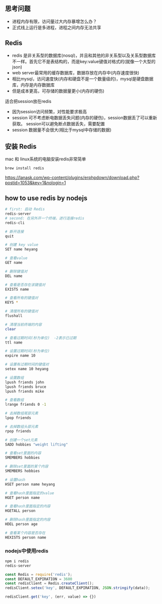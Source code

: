 ## 思考问题
* 进程内存有限，访问量过大内存暴增怎么办？
* 正式线上运行是多进程，进程之间内存无法共享

## Redis
* redis 是非关系型的数据库(nosql)，并且和其他的非关系型以及关系型数据库不一样。首先它不是表结构的，而是key:value键值对格式的(就像一个大型的json)
* web server最常用的缓存数据库，数据存放在内存中(内存速度很快)
* 相比mysql，访问速度快(内存和硬盘不是一个数量级的)，mysql是硬盘数据库，内存是内存数据库
* 但是成本更高，可存储的数据量更小(内存的硬伤)


适合把session放在redis
* 因为session访问频繁，对性能要求极高
* session 可不考虑断电数据丢失问题(内存的硬伤)，session数据丢了可以重新获取。 session可以避免断点数据丢失，需要配置
* session 数据量不会很大(相比于mysql中存储的数据)


## 安装 Redis
mac 和 linux系统的电脑安装redis非常简单
```bash
brew install redis  
```

https://lanask.com/wp-content/plugins/erphpdown/download.php?postid=1053&key=1&nologin=1

## how to use redis by nodejs

```bash
# first: 启动 Redis
redis-server  
# second: 在另外开一个终端，进行连接redis
redis-cli

# 断开连接 
quit

# 创建 key value 
SET name heyang

# 查看value
GET name 

# 删除键值对
DEL name

# 查看是否存在该键值对
EXISTS name

# 查看所有的键值对
KEYS * 

# 清理所有的键值对 
flushall

# 清理当前终端的内容
clear

# 查看过期时间(秒为单位)  -2表示已过期
ttl name   

# 设置过期时间(秒为单位)
expire name 10   

# 设置有过期时间的键值对 
setex name 10 heyang

# 设置数组 
lpush friends john
lpush friends bruce
lpush friends mike

# 查看数组 
lrange friends 0 -1

# 去掉数组尾部元素 
lpop friends  

# 去掉数组头部元素
rpop friends

# 创建一个set元素
SADD hobbies "weight lifting"

# 查看set里面的内容 
SMEMBERS hobbies

# 删除set里面的某个内容
SMEMBERS hobbies   

# 设置hash
HSET person name heyang

# 查看hash里面指定的value
HGET person name

# 查看hash里面指定的内容
HGETALL person

# 删除hash里面指定的内容
HDEL person age 

# 查看某个内容是否存在
HEXISTS person name
```


### nodejs中使用redis

```bash
npm i redis
redis-server 

```

```js
const Redis = require('redis');
const DEFAULT_EXPIRATION = 3600
const redisClient = Redis.createClient();
redisClient.setex('key', DEFAULT_EXPIRATION, JSON.stringify(data));

redisClient.get('key', (err, value) => {})
```